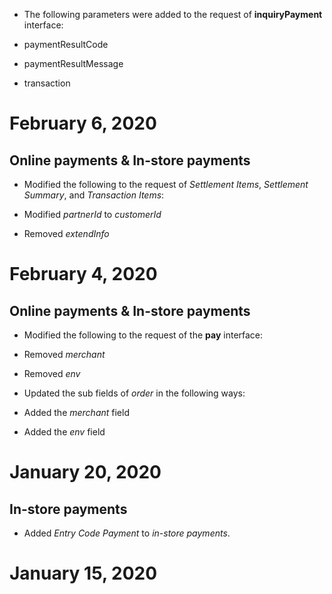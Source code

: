 *   The following parameters were added to the request of **inquiryPayment** interface:

*   paymentResultCode
*   paymentResultMessage
*   transaction

February 6, 2020
================

Online payments & In-store payments
-----------------------------------

*   Modified the following to the request of _Settlement Items_, _Settlement Summary_, and _Transaction Items_:

*   Modified _partnerId_ to _customerId_
*   Removed _extendInfo_

February 4, 2020
================

Online payments & In-store payments
-----------------------------------

*   Modified the following to the request of the **pay** interface:

*   Removed _merchant_
*   Removed _env_
*   Updated the sub fields of _order_ in the following ways:

*   Added the _merchant_ field
*   Added the _env_ field

January 20, 2020
================

In-store payments
-----------------

*   Added _Entry Code Payment_ to _in-store payments_.

January 15, 2020
================